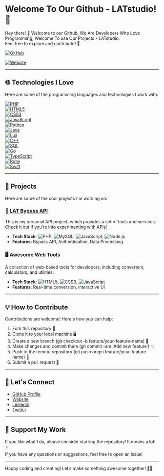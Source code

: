 # Welcome To Our Github - LATstudio! 🎉

Hey there! 👋 Welcome to our Github, We Are Developers Who Love Programming, Welcome To use Our Projects - LATstudio.  
Feel free to explore and contribute! 🚀

[![GitHub](https://img.shields.io/badge/GitHub-LATstudio--WeFun-blue?logo=github)](https://github.com/LATstudio-WeFun)

[![Website](https://img.shields.io/badge/Visit-My%20Website-orange?logo=world)](http://api-lat.org.christmas/)

---

## 🌐 Technologies I Love

Here are some of the programming languages and technologies I work with:

[![PHP](https://img.shields.io/badge/-PHP-777BB4?logo=php&logoColor=white)](https://www.php.net/)  
[![HTML5](https://img.shields.io/badge/-HTML5-E34F26?logo=html5&logoColor=white)](https://developer.mozilla.org/en-US/docs/Web/HTML)  
[![CSS3](https://img.shields.io/badge/-CSS3-1572B6?logo=css3&logoColor=white)](https://developer.mozilla.org/en-US/docs/Web/CSS)  
[![JavaScript](https://img.shields.io/badge/-JavaScript-F7DF1E?logo=javascript&logoColor=black)](https://developer.mozilla.org/en-US/docs/Web/JavaScript)  
[![Python](https://img.shields.io/badge/-Python-3776AB?logo=python&logoColor=white)](https://www.python.org/)  
[![Java](https://img.shields.io/badge/-Java-007396?logo=java&logoColor=white)](https://www.java.com/en/)  
[![Lua](https://img.shields.io/badge/-Lua-2C2D72?logo=lua&logoColor=white)](https://www.lua.org/)  
[![C++](https://img.shields.io/badge/-C++-00599C?logo=cplusplus&logoColor=white)](https://isocpp.org/)  
[![SQL](https://img.shields.io/badge/-SQL-00758F?logo=sqlite&logoColor=white)](https://www.sql.org/)  
[![Go](https://img.shields.io/badge/-Go-00ADD8?logo=go&logoColor=white)](https://golang.org/)  
[![TypeScript](https://img.shields.io/badge/-TypeScript-3178C6?logo=typescript&logoColor=white)](https://www.typescriptlang.org/)  
[![Ruby](https://img.shields.io/badge/-Ruby-CC342D?logo=ruby&logoColor=white)](https://www.ruby-lang.org/en/)  
[![Swift](https://img.shields.io/badge/-Swift-F05138?logo=swift&logoColor=white)](https://www.swift.org/)

---

## 🚀 Projects

Here are some of the cool projects I'm working on:

### 🎄 [**LAT  Bypass API**](http://api-lat.org.christmas/)
This is my personal API project, which provides a set of tools and services. Check it out if you're into experimenting with APIs!

- **Tech Stack**: ![PHP](https://img.shields.io/badge/-PHP-777BB4?logo=php&logoColor=white), ![MySQL](https://img.shields.io/badge/-MySQL-4479A1?logo=mysql&logoColor=white), ![JavaScript](https://img.shields.io/badge/-JavaScript-F7DF1E?logo=javascript&logoColor=black), ![Node.js](https://img.shields.io/badge/-Node.js-339933?logo=node.js&logoColor=white)
- **Features**: Bypass API, Authentication, Data Processing

### 🖥️ **Awesome Web Tools**
A collection of web-based tools for developers, including converters, calculators, and utilities.

- **Tech Stack**: ![HTML5](https://img.shields.io/badge/-HTML5-E34F26?logo=html5&logoColor=white), ![CSS3](https://img.shields.io/badge/-CSS3-1572B6?logo=css3&logoColor=white), ![JavaScript](https://img.shields.io/badge/-JavaScript-F7DF1E?logo=javascript&logoColor=black)
- **Features**: Real-time conversion, interactive UI

---

## 💡 How to Contribute

Contributions are welcome! Here's how you can help:

1. Fork this repository 🍴
2. Clone it to your local machine 🖥️
3. Create a new branch (git checkout -b feature/your-feature-name) 🌱
4. Make changes and commit them (git commit -am 'Add new feature') ✨
5. Push to the remote repository (git push origin feature/your-feature-name) 🚀
6. Submit a pull request 🙌

---

## 📝 Let's Connect

- [GitHub Profile](https://github.com/LATstudio-WeFun)
- [Website](http://api-lat.org.christmas/)
- [LinkedIn](https://www.linkedin.com/in/LATstudio)
- [Twitter](https://twitter.com/LinAnTian)

---

## 💖 Support My Work

If you like what I do, please consider starring the repository! It means a lot! ⭐️  
If you have any questions or suggestions, feel free to open an issue!

---

Happy coding and creating! Let’s make something awesome together! 🚀🎉
